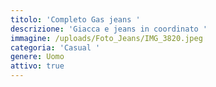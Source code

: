```yaml
---
titolo: 'Completo Gas jeans '
descrizione: 'Giacca e jeans in coordinato '
immagine: /uploads/Foto_Jeans/IMG_3820.jpeg
categoria: 'Casual '
genere: Uomo
attivo: true
---
```



